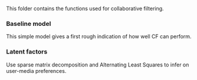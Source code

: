 This folder contains the functions used for collaborative filtering.

### Baseline model

This simple model gives a first rough indication of how well CF can perform.

### Latent factors
Use sparse matrix decomposition and Alternating Least Squares to infer on user-media preferences.


